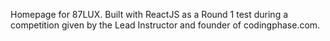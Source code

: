 Homepage for 87LUX. Built with ReactJS as a Round 1 test during a competition given by the Lead Instructor and founder of codingphase.com.

